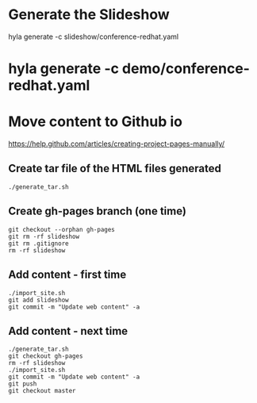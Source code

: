 # Generate the Slideshow

hyla generate -c slideshow/conference-redhat.yaml

# hyla generate -c demo/conference-redhat.yaml

# Move content to Github io

https://help.github.com/articles/creating-project-pages-manually/

## Create tar file of the HTML files generated 

    ./generate_tar.sh
    
## Create gh-pages branch (one time)

    git checkout --orphan gh-pages
    git rm -rf slideshow 
    git rm .gitignore
    rm -rf slideshow  
    
## Add content  - first time

    ./import_site.sh
    git add slideshow
    git commit -m "Update web content" -a
    
## Add content - next time

    ./generate_tar.sh
    git checkout gh-pages
    rm -rf slideshow
    ./import_site.sh
    git commit -m "Update web content" -a
    git push
    git checkout master
    